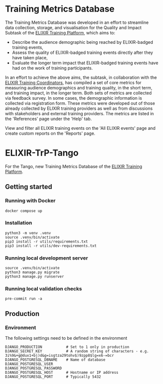 #  Training Metrics Database

The Training Metrics Database was developed in an effort to streamline data collection, storage, and visualisation for the Quality and Impact Subtask of the [ELIXIR Training Platform](https://elixir-europe.org/platforms/training), which aims to:

* Describe the audience demographic being reached by ELIXIR-badged training events,
* Assess the quality of ELIXIR-badged training events directly after they have taken place,
* Evaluate the longer term impact that ELIXIR-badged training events have had on the work of training participants.

In an effort to achieve the above aims, the subtask, in collaboration with the [ELIXIR Training Coordinators](https://elixir-europe.org/platforms/training/how-organised), has compiled a set of core metrics for measuring audience demographics and training quality, in the short term, and training impact, in the longer term. Both sets of metrics are collected via feedback survey. In some cases, the demographic information is collected via registration form. These metrics were developed out of those already collected by ELIXIR training providers as well as from discussions with stakeholders and external training providers. The metrics are listed in the 'References' page under the 'Help' tab.

View and filter all ELIXIR training events on the 'All ELIXIR events' page and create custom reports on the 'Reports' page.

# ELIXIR-TrP-Tango

For the Tango, new Training Metrics Database of the [ELIXIR Training Platform](https://elixir-europe.org/platforms/training).

## Getting started

### Running with Docker

```shell
docker compose up
```

### Installation

```shell
python3 -m venv .venv
source .venv/bin/activate
pip3 install -r utils/requirements.txt
pip3 install -r utils/dev-requirements.txt
```

### Running local development server

```shell
source .venv/bin/activate
python3 manage.py migrate
python3 manage.py runserver
```

### Running local validation checks

```shell
pre-commit run -a
```

## Production

### Environment

The following settings need to be defined in the environment

```
DJANGO_PRODUCTION           # Set to 1 only in production
DJANGO_SECRET_KEY           # A random string of characters - e.g. 3i%9&+g@dux1+bj)d&g=isgtza29tohv$)9zpp8$lg=x6-=bcr
DJANGO_POSTGRESQL_DBNAME    # Name of database
DJANGO_POSTGRESQL_USER
DJANGO_POSTGRESQL_PASSWORD
DJANGO_POSTGRESQL_HOST      # Hostname or IP address
DJANGO_POSTGRESQL_PORT      # Typically 5432
```

